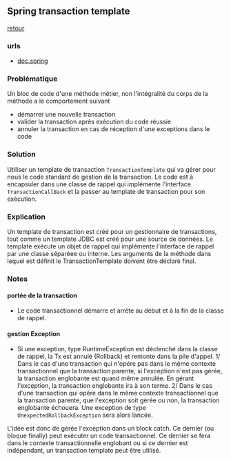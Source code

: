 ## Spring transaction template
[retour](https://github.com/grouault/spring-tutorial/blob/master/spring-data-access/transaction/notes/spring-transaction.md)

### urls
* [doc.spring](https://docs.spring.io/spring/docs/current/javadoc-api/org/springframework/transaction/support/TransactionTemplate.html)

### Problématique
Un bloc de code d'une méthode métier, non l'intégralité du corps de la méthode a le comportement suivant
* démarrer une nouvelle transaction
* valider la transaction après exécution du code réussie
* annuler la transaction en cas de réception d'une exceptions dans le code

### Solution
Utiliser un template de transaction `TransactionTemplate` qui va gérer pour nous le code standard de gestion de la transaction.
Le code est à encapsuler dans une classe de rappel qui implémente l'interface `TransactionCallBack` et la passer au template de transaction pour son exécution.

### Explication
Un template de transaction est créé pour un gestionnaire de transactions, tout comme un template JDBC est créé pour une source de données.
Le template exécute un objet de rappel qui implémente l'interface de rappel par une classe séparéee ou interne.
Les arguments de la méthode dans lequel est définit le TransactionTemplate doivent être déclaré final.

### Notes
#### portée de la transaction
* Le code transactionnel démarre et arrête au début et à la fin de la classe de rappel.
#### gestion Exception
* Si une exception, type RuntimeException est déclenché dans la classe de rappel, la Tx est annulé (Rollback) et remonte dans la pile d'appel. 
1/ Dans le cas d'une transaction qui n'opére pas dans le même contexte transactionnel que la transaction parente, si l'exception n'est pas gérée, la transaction englobante est quand même annulée. En gérant l'exception, la transaction englobante ira à son terme.
2/  Dans le cas d'une transaction qui opére dans le même contexte transactionnel que la transaction parente, que l'exception soit gérée ou non, la transaction englobante échouera. Une exception de type `UnexpectedRollbackException` sera alors lancée.

L'idée est donc de gérée l'exception dans un block catch. Ce dernier (ou bloque finally) peut exécuter un code transactionnel. Ce dernier se fera dans le contexte transactionnelle englobant ou si ce dernier est indépendant, un transaction template peut être utilisé.


